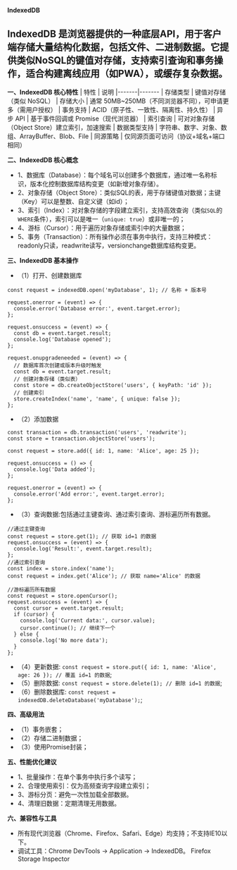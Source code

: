 **IndexedDB**

IndexedDB 是浏览器提供的一种底层API，用于客户端存储大量结构化数据，包括文件、二进制数据。它提供类似NoSQL的键值对存储，支持索引查询和事务操作，适合构建离线应用（如PWA），或缓存复杂数据。
----------
**一、IndexedDB 核心特性**
| 特性	| 说明
|-------|-------
| 存储类型	| 键值对存储（类似 NoSQL）
| 存储大小	| 通常 50MB~250MB（不同浏览器不同），可申请更多（需用户授权）
| 事务支持	| ACID（原子性、一致性、隔离性、持久性）
| 异步 API	| 基于事件回调或 Promise（现代浏览器）
| 索引查询	| 可对对象存储（Object Store）建立索引，加速搜索
| 数据类型支持	| 字符串、数字、对象、数组、ArrayBuffer、Blob、File
| 同源策略	| 仅同源页面可访问（协议+域名+端口相同）

**二、IndexedDB 核心概念**
- 1、数据库（Database）：每个域名可以创建多个数据库，通过唯一名称标识，版本化控制数据库结构变更（如新增对象存储）。
- 2、对象存储（Object Store）：类似SQL的表，用于存储键值对数据；主键（Key）可以是整数、自定义键（如id）；
- 3、索引（Index）：对对象存储的字段建立索引，支持高效查询（类似`SQL`的`WHERE`条件），索引可以是唯一（`unique: true`）或非唯一的；
- 4、游标（Cursor）：用于遍历对象存储或索引中的大量数据；
- 5、事务（Transaction）：所有操作必须在事务中执行，支持三种模式：readonly只读，readwrite读写，versionchange数据库结构变更。

**三、IndexedDB 基本操作**
- （1）打开、创建数据库
```
const request = indexedDB.open('myDatabase', 1); // 名称 + 版本号

request.onerror = (event) => {
  console.error('Database error:', event.target.error);
};

request.onsuccess = (event) => {
  const db = event.target.result;
  console.log('Database opened');
};

request.onupgradeneeded = (event) => {
  // 数据库首次创建或版本升级时触发
  const db = event.target.result;
  // 创建对象存储（类似表）
  const store = db.createObjectStore('users', { keyPath: 'id' });
  // 创建索引
  store.createIndex('name', 'name', { unique: false });
};
```
- （2）添加数据
```
const transaction = db.transaction('users', 'readwrite');
const store = transaction.objectStore('users');

const request = store.add({ id: 1, name: 'Alice', age: 25 });

request.onsuccess = () => {
  console.log('Data added');
};

request.onerror = (event) => {
  console.error('Add error:', event.target.error);
};
```
- （3）查询数据:包括通过主键查询、通过索引查询、游标遍历所有数据。
```
//通过主键查询
const request = store.get(1); // 获取 id=1 的数据
request.onsuccess = (event) => {
  console.log('Result:', event.target.result);
};
//通过索引查询
const index = store.index('name');
const request = index.get('Alice'); // 获取 name='Alice' 的数据

//游标遍历所有数据
const request = store.openCursor();
request.onsuccess = (event) => {
  const cursor = event.target.result;
  if (cursor) {
    console.log('Current data:', cursor.value);
    cursor.continue(); // 继续下一个
  } else {
    console.log('No more data');
  }
};
```
- （4）更新数据: `const request = store.put({ id: 1, name: 'Alice', age: 26 }); // 覆盖 id=1 的数据`;
- （5）删除数据: `const request = store.delete(1); // 删除 id=1 的数据`;
- （6）删除数据库: `const request = indexedDB.deleteDatabase('myDatabase');`;

**四、高级用法**
- （1）事务嵌套；
- （2）存储二进制数据；
- （3）使用Promise封装；


**五、性能优化建议**
- 1、批量操作：在单个事务中执行多个读写；
- 2、合理使用索引：仅为高频查询字段建立索引；
- 3、游标分页：避免一次性加载全部数据。
- 4、清理旧数据：定期清理无用数据。

**六、兼容性与工具**
- 所有现代浏览器（Chrome、Firefox、Safari、Edge）均支持；不支持IE10以下。
- 调试工具：Chrome DevTools → Application → IndexedDB。 Firefox Storage Inspector





